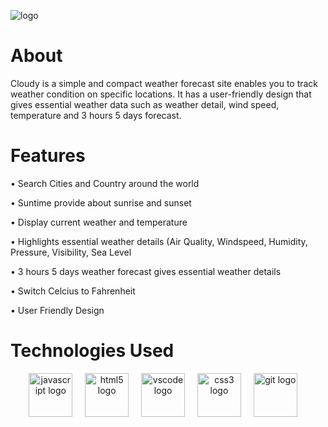 
![logo](https://github.com/user-attachments/assets/d6f38ebe-42e7-4ac8-8218-f26aaecac6a3)


# About
Cloudy is a simple and compact weather forecast site enables you to track weather condition on specific locations. 
It has a user-friendly design that gives essential weather data such as weather detail, wind speed, temperature and 3 hours 5 days forecast.

# Features
<p>• Search Cities and Country around the world</p>
<p>• Suntime provide about sunrise and sunset</p>
<p>• Display current weather and temperature</p>
<p>• Highlights essential weather details (Air Quality, Windspeed, Humidity, Pressure, Visibility, Sea Level</p>
<p>• 3 hours 5 days weather forecast gives essential weather details</p>
<p>• Switch Celcius to Fahrenheit</p>
<p>• User Friendly Design</p>

# Technologies Used
<div align="center">
  <img src="https://cdn.jsdelivr.net/gh/devicons/devicon/icons/javascript/javascript-original.svg" height="70" alt="javascript logo"/>
  <img width="12" />
  <img src="https://cdn.jsdelivr.net/gh/devicons/devicon/icons/html5/html5-original.svg" height="70" alt="html5 logo"/>
  <img width="12" />
  <img src="https://cdn.jsdelivr.net/gh/devicons/devicon/icons/vscode/vscode-original.svg" height="70" alt="vscode logo"/>
  <img width="12" />
  <img src="https://cdn.jsdelivr.net/gh/devicons/devicon/icons/css3/css3-original.svg" height="70" alt="css3 logo"/>
  <img width="12" />
  <img src="https://cdn.jsdelivr.net/gh/devicons/devicon/icons/git/git-original.svg" height="70" alt="git logo"/>
  <img width="12" />
</div>
